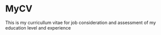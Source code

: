 # MyCV
This is my curricullum vitae for job consideration and assessment of my education level and experience
